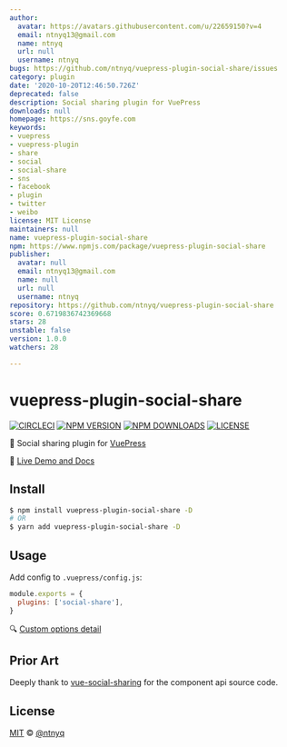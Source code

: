 ```yaml
---
author:
  avatar: https://avatars.githubusercontent.com/u/22659150?v=4
  email: ntnyq13@gmail.com
  name: ntnyq
  url: null
  username: ntnyq
bugs: https://github.com/ntnyq/vuepress-plugin-social-share/issues
category: plugin
date: '2020-10-20T12:46:50.726Z'
deprecated: false
description: Social sharing plugin for VuePress
downloads: null
homepage: https://sns.goyfe.com
keywords:
- vuepress
- vuepress-plugin
- share
- social
- social-share
- sns
- facebook
- plugin
- twitter
- weibo
license: MIT License
maintainers: null
name: vuepress-plugin-social-share
npm: https://www.npmjs.com/package/vuepress-plugin-social-share
publisher:
  avatar: null
  email: ntnyq13@gmail.com
  name: null
  url: null
  username: ntnyq
repository: https://github.com/ntnyq/vuepress-plugin-social-share
score: 0.6719836742369668
stars: 28
unstable: false
version: 1.0.0
watchers: 28

---
```


# vuepress-plugin-social-share

[![CIRCLECI](https://img.shields.io/circleci/project/ntnyq/vuepress-plugin-social-share/main.svg?logo=circleci)](https://circleci.com/gh/ntnyq/vuepress-plugin-social-share)
[![NPM VERSION](https://img.shields.io/npm/v/vuepress-plugin-social-share.svg)](https://www.npmjs.com/package/vuepress-plugin-social-share)
[![NPM DOWNLOADS](https://img.shields.io/npm/dy/vuepress-plugin-social-share.svg)](https://www.npmjs.com/package/vuepress-plugin-social-share)
[![LICENSE](https://img.shields.io/github/license/ntnyq/vuepress-plugin-social-share.svg)](https://github.com/ntnyq/vuepress-plugin-social-share/blob/master/LICENSE)

:mega: Social sharing plugin for [VuePress](https://vuepress.vuejs.org)

:book: [Live Demo and Docs](https://sns.goyfe.com)

## Install

```bash
$ npm install vuepress-plugin-social-share -D
# OR
$ yarn add vuepress-plugin-social-share -D
```

## Usage

Add config to `.vuepress/config.js`:

```js
module.exports = {
  plugins: ['social-share'],
}
```

:mag: [Custom options detail](https://sns.goyfe.com/guide)

## Prior Art

Deeply thank to [vue-social-sharing](https://github.com/nicolasbeauvais/vue-social-sharing) for the component api source code.

## License

[MIT](./LICENSE) &copy; [@ntnyq](https://github.com/ntnyq)
